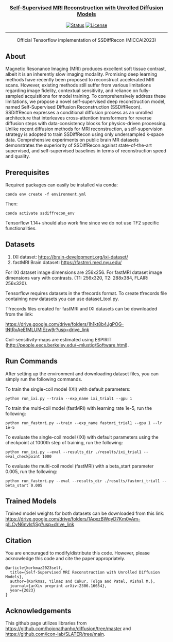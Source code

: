 <p align="center">
  <a href="" rel="noopener">
</p>

<h3 align="center">Self-Supervised MRI Reconstruction with Unrolled Diffusion Models</h3>

<div align="center">

[![Status](https://img.shields.io/badge/status-active-success.svg)]()
[![License](https://img.shields.io/badge/license-MIT-blue.svg)](/LICENSE)

</div>

---

<p align="center"> Official Tensorflow implementation of SSDiffRecon (MICCAI2023)
    <br> 
</p>


## About <a name = "about"></a>

Magnetic Resonance Imaging (MRI) produces excellent soft tissue contrast, albeit it is an inherently slow imaging modality. Promising deep learning methods have recently been proposed to reconstruct accelerated MRI scans. However, existing methods still suffer from various limitations regarding image fidelity, contextual sensitivity, and reliance on fully-sampled acquisitions for model training. To comprehensively address these limitations, we propose a novel self-supervised deep reconstruction model, named Self-Supervised Diffusion Reconstruction (SSDiffRecon). SSDiffRecon expresses a conditional diffusion process as an unrolled architecture that interleaves cross-attention transformers for reverse diffusion steps with data-consistency blocks for physics-driven processing. Unlike recent diffusion methods for MRI reconstruction, a self-supervision strategy is adopted to train SSDiffRecon using only undersampled k-space data. Comprehensive experiments on public brain MR datasets demonstrates the superiority of SSDiffRecon against state-of-the-art supervised, and self-supervised baselines in terms of reconstruction speed and quality. 

## Prerequisites <a name = "Prerequisites"></a>
Required packages can easily be installed via conda:
```
conda env create -f environment.yml
```
Then:
```
conda activate ssdiffrecon_env
```
Tensorflow 1.14+ should also work fine since we do not use TF2 specific functionalities. 

## Datasets

1) IXI dataset: https://brain-development.org/ixi-dataset/
2) fastMRI Brain dataset: https://fastmri.med.nyu.edu/

For IXI dataset image dimensions are 256x256. For fastMRI dataset image dimensions vary with contrasts. (T1: 256x320, T2: 288x384, FLAIR: 256x320).

Tensorflow requires datasets in the tfrecords format. To create tfrecords file containing new datasets you can use dataset_tool.py.

Tfrecords files created for fastMRI and IXI datasets can be downloaded from the link:

https://drive.google.com/drive/folders/1h1kt8b4JgPOG-tNtRxAeEfMLUMIEzw9r?usp=drive_link

Coil-sensitivity-maps are estimated using ESPIRIT (http://people.eecs.berkeley.edu/~mlustig/Software.html). 

## Run Commands
After setting up the environment and downloading dataset files, you can simply run the following commands.

To train the single-coil model (IXI) with default parameters:
```
python run_ixi.py --train --exp_name ixi_trial1 --gpu 1
```
To train the multi-coil model (fastMRI) with learning rate 1e-5, run the following:
```
python run_fastmri.py --train --exp_name fastmri_trial1 --gpu 1 --lr 1e-5
```
To evaluate the single-coil model (IXI) with default parameters using the checkpoint at 1000th step of training, run the following:
```
python run_ixi.py --eval --results_dir ./results/ixi_trial1 --eval_checkpoint 1000
```
To evaluate the multi-coil model (fastMRI) with a beta_start parameter 0.005, run the following:
```
python run_fastmri.py --eval --results_dir ./results/fastmri_trial1 --beta_start 0.005
```
## Trained Models

Trained model weights for both datasets can be downloaded from this link: https://drive.google.com/drive/folders/1ApxzBWqyD7Km0vAm-pILCyN6nvlsfjSg?usp=drive_link

## Citation 

You are encouraged to modify/distribute this code. However, please acknowledge this code and cite the paper appropriately.
```
@article{korkmaz2023self,
  title={Self-Supervised MRI Reconstruction with Unrolled Diffusion Models},
  author={Korkmaz, Yilmaz and Cukur, Tolga and Patel, Vishal M.},
  journal={arXiv preprint arXiv:2306.16654},
  year={2023}
}
```

## Acknowledgements

This github page utilizes libraries from https://github.com/hojonathanho/diffusion/tree/master and https://github.com/icon-lab/SLATER/tree/main.

